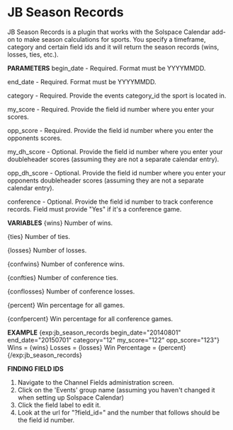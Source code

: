 # JB Season Records
JB Season Records is a plugin that works with the Solspace Calendar add-on to make season calculations for sports.
You specify a timeframe, category and certain field ids and it will return the season records (wins, losses, ties, etc.).

**PARAMETERS**
begin_date - Required.
Format must be YYYYMMDD.

end_date - Required.
Format must be YYYYMMDD.

category - Required.
Provide the events category_id the sport is located in.

my_score - Required.
Provide the field id number where you enter your scores.

opp_score - Required.
Provide the field id number where you enter the opponents scores.

my_dh_score - Optional.
Provide the field id number where you enter your doubleheader scores (assuming they are not a separate calendar entry).

opp_dh_score - Optional.
Provide the field id number where you enter your opponents doubleheader scores (assuming they are not a separate calendar entry).

conference - Optional.
Provide the field id number to track conference records. Field must provide "Yes" if it's a conference game.


**VARIABLES**
{wins}
Number of wins.

{ties}
Number of ties.

{losses}
Number of losses.

{confwins}
Number of conference wins.

{confties}
Number of conference ties.

{conflosses}
Number of conference losses.

{percent}
Win percentage for all games.

{confpercent}
Win percentage for all conference games.


**EXAMPLE**
{exp:jb_season_records begin_date="20140801" end_date="20150701" category="12" my_score="122" opp_score="123"}
  Wins = {wins}
  Losses = {losses}
  Win Percentage = {percent}
{/exp:jb_season_records}


**FINDING FIELD IDS**
1. Navigate to the Channel Fields administration screen.
2. Click on the 'Events' group name (assuming you haven't changed it when setting up Solspace Calendar)
3. Click the field label to edit it.
4. Look at the url for "?field_id=" and the number that follows should be the field id number.
